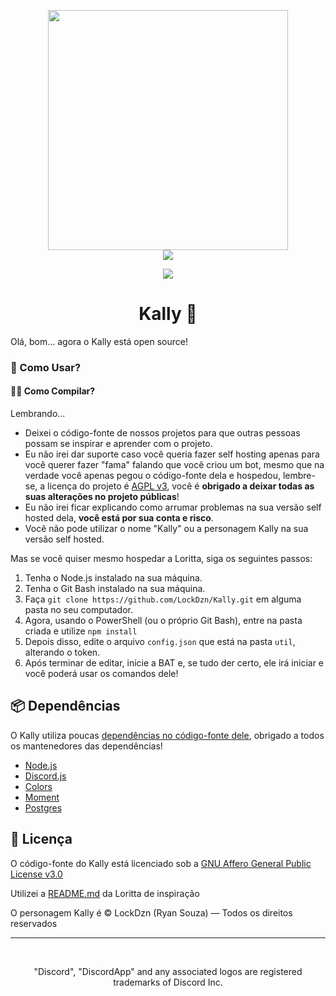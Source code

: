 <p align="center">
<img height="384" src="https://i.imgur.com/QGbGUR8.png">
<br>
<a href="https://lockdzn.tk/"><img src="https://img.shields.io/badge/website-lockdzn-informational.svg"></a>
</p>
<p align="center">
<a href="https://twitter.com/intent/user?screen_name=LockDzn_"><img src="https://img.shields.io/twitter/url/https/twitter.com/intent/user.svg?label=Seguir%20LockDzn&style=social"></a>
<h1 align="center">Kally 🤖</h1>

<p align="center">

Olá, bom... agora o Kally está open source!

### 🙌 Como Usar?
#### 👨‍💻 Como Compilar?

Lembrando...
* Deixei o código-fonte de nossos projetos para que outras pessoas possam se inspirar e aprender com o projeto.
* Eu não irei dar suporte caso você queria fazer self hosting apenas para você querer fazer "fama" falando que você criou um bot, mesmo que na verdade você apenas pegou o código-fonte dela e hospedou, lembre-se, a licença do projeto é [AGPL v3](https://github.com/LockDzn/Kally/blob/master/LICENSE), você é **obrigado a deixar todas as suas alterações no projeto públicas**!
* Eu não irei ficar explicando como arrumar problemas na sua versão self hosted dela, **você está por sua conta e risco**.
* Você não pode utilizar o nome "Kally" ou a personagem Kally na sua versão self hosted.

Mas se você quiser mesmo hospedar a Loritta, siga os seguintes passos:
1. Tenha o Node.js instalado na sua máquina.
2. Tenha o Git Bash instalado na sua máquina.
3. Faça ```git clone https://github.com/LockDzn/Kally.git``` em alguma pasta no seu computador.
4. Agora, usando o PowerShell (ou o próprio Git Bash), entre na pasta criada e utilize `npm install`
5. Depois disso, edite o arquivo `config.json` que está na pasta `util`, alterando o token.
6. Após terminar de editar, inicie a BAT e, se tudo der certo, ele irá iniciar e você poderá usar os comandos dele!

## 📦 Dependências

O Kally utiliza poucas [dependências no código-fonte dele](https://github.com/LockDzn/Kally/blob/master/package.json), obrigado a todos os mantenedores das dependências!


* [Node.js](https://nodejs.org)
* [Discord.js](https://www.npmjs.com/package/discord.js)
* [Colors](https://www.npmjs.com/package/colors)
* [Moment](https://www.npmjs.com/package/moment)
* [Postgres](https://www.npmjs.com/package/pg)

## 📄 Licença

O código-fonte do Kally está licenciado sob a [GNU Affero General Public License v3.0](https://github.com/LockDzn/Kally/blob/master/LICENSE)

Utilizei a [README.md](https://github.com/LorittaBot/Loritta/blob/master/README.md) da Loritta de inspiração

O personagem Kally é © LockDzn (Ryan Souza) — Todos os direitos reservados

<hr>
<br>
<p align="center">"Discord", "DiscordApp" and any associated logos are registered trademarks of Discord Inc.</p>
